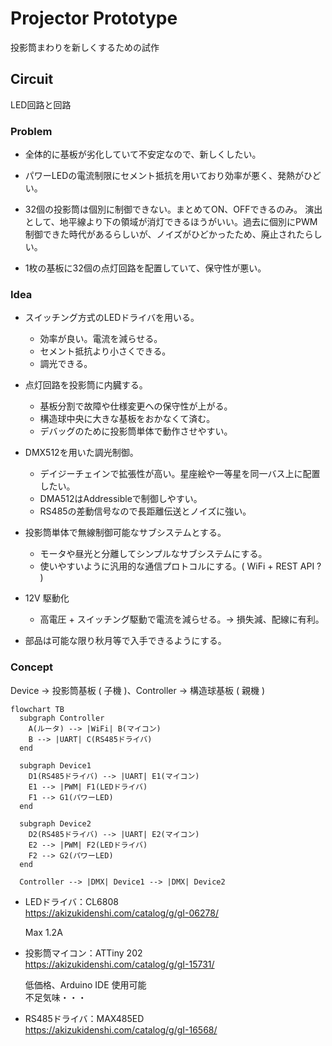 # Projector Prototype

投影筒まわりを新しくするための試作

## Circuit

LED回路と回路

### Problem

- 全体的に基板が劣化していて不安定なので、新しくしたい。

- パワーLEDの電流制限にセメント抵抗を用いており効率が悪く、発熱がひどい。

- 32個の投影筒は個別に制御できない。まとめてON、OFFできるのみ。
  演出として、地平線より下の領域が消灯できるほうがいい。過去に個別にPWM制御できた時代があるらしいが、ノイズがひどかったため、廃止されたらしい。

- 1枚の基板に32個の点灯回路を配置していて、保守性が悪い。

### Idea

- スイッチング方式のLEDドライバを用いる。
  
  - 効率が良い。電流を減らせる。
  - セメント抵抗より小さくできる。
  - 調光できる。

- 点灯回路を投影筒に内臓する。

  - 基板分割で故障や仕様変更への保守性が上がる。
  - 構造球中央に大きな基板をおかなくて済む。
  - デバッグのために投影筒単体で動作させやすい。

- DMX512を用いた調光制御。
  
  - デイジーチェインで拡張性が高い。星座絵や一等星を同一バス上に配置したい。
  - DMA512はAddressibleで制御しやすい。
  - RS485の差動信号なので長距離伝送とノイズに強い。

- 投影筒単体で無線制御可能なサブシステムとする。

  - モータや昼光と分離してシンプルなサブシステムにする。
  - 使いやすいように汎用的な通信プロトコルにする。( WiFi + REST API ? )

- 12V 駆動化

  - 高電圧 + スイッチング駆動で電流を減らせる。-> 損失減、配線に有利。

- 部品は可能な限り秋月等で入手できるようにする。

### Concept

Device -> 投影筒基板 ( 子機 )、Controller -> 構造球基板 ( 親機 )

```mermaid
flowchart TB
  subgraph Controller
    A(ルータ) --> |WiFi| B(マイコン)
    B --> |UART| C(RS485ドライバ)
  end

  subgraph Device1
    D1(RS485ドライバ) --> |UART| E1(マイコン)
    E1 --> |PWM| F1(LEDドライバ)
    F1 --> G1(パワーLED)
  end

  subgraph Device2
    D2(RS485ドライバ) --> |UART| E2(マイコン)
    E2 --> |PWM| F2(LEDドライバ)
    F2 --> G2(パワーLED)
  end

  Controller --> |DMX| Device1 --> |DMX| Device2
```

- LEDドライバ：CL6808  
  <https://akizukidenshi.com/catalog/g/gI-06278/>
  
  Max 1.2A  

- 投影筒マイコン：ATTiny 202  
  <https://akizukidenshi.com/catalog/g/gI-15731/>  

  低価格、Arduino IDE 使用可能  
  不足気味・・・

- RS485ドライバ：MAX485ED  
  <https://akizukidenshi.com/catalog/g/gI-16568/>
